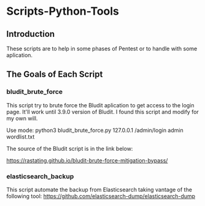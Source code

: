 # Scripts-Python-Tools

## Introduction
These scripts are to help in some phases of Pentest or to handle with some aplication.

## The Goals of Each Script

### bludit_brute_force
This script try to brute force the Bludit aplication to get access to the login page. 
It'll work until 3.9.0 version of Bludit. I found this script and modify for my own will. 

Use mode: python3 bludit_brute_force.py 127.0.0.1 /admin/login admin wordlist.txt

The source of the Bludit script is in the link below:

https://rastating.github.io/bludit-brute-force-mitigation-bypass/

### elasticsearch_backup
This script automate the backup from Elasticsearch taking vantage of the following tool:
https://github.com/elasticsearch-dump/elasticsearch-dump


